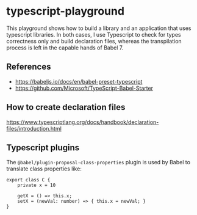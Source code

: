 # typescript-playground
This playground shows how to build a library and an application that uses typescript libraries. In both cases, I use Typescript to check for types correctness only and build declaration files, whereas the transpilation process is left in the capable hands of Babel 7.

## References
* https://babeljs.io/docs/en/babel-preset-typescript
* https://github.com/Microsoft/TypeScript-Babel-Starter

## How to create declaration files
https://www.typescriptlang.org/docs/handbook/declaration-files/introduction.html

## Typescript plugins
The `@babel/plugin-proposal-class-properties` plugin is used by Babel to translate class properties like:

```
export class C {
    private x = 10

    getX = () => this.x;
    setX = (newVal: number) => { this.x = newVal; }
}
```